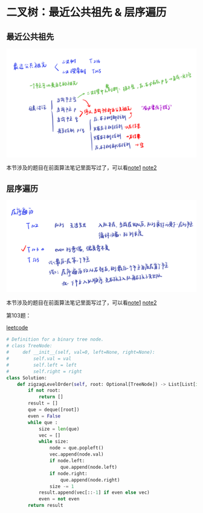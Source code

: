# 二叉树：最近公共祖先 & 层序遍历

## 最近公共祖先

![image](../images/basicalgorithms10-1.png) 

本节涉及的题目在前面算法笔记里面写过了，可以看[note1](https://samuelssj123.github.io/contents/ALGORITHMNOTES/BinaryTree(6).html) [note2](https://samuelssj123.github.io/contents/ALGORITHMNOTES/BinaryTree(7).html)


## 层序遍历

![image](../images/basicalgorithms10-2.png) 

本节涉及的题目在前面算法笔记里面写过了，可以看[note1](https://samuelssj123.github.io/contents/ALGORITHMNOTES/BinaryTree(1).html) [note2](https://samuelssj123.github.io/contents/ALGORITHMNOTES/BinaryTree(4).html)

第103题：

[leetcode](https://leetcode.cn/problems/binary-tree-zigzag-level-order-traversal/)

```python
# Definition for a binary tree node.
# class TreeNode:
#     def __init__(self, val=0, left=None, right=None):
#         self.val = val
#         self.left = left
#         self.right = right
class Solution:
    def zigzagLevelOrder(self, root: Optional[TreeNode]) -> List[List[int]]:
        if not root:
            return []
        result = []
        que = deque([root])
        even = False
        while que :
            size = len(que)
            vec = []
            while size:
                node = que.popleft()
                vec.append(node.val)
                if node.left:
                    que.append(node.left)
                if node.right:
                    que.append(node.right)
                size -= 1
            result.append(vec[::-1] if even else vec)
            even = not even
        return result      
```
